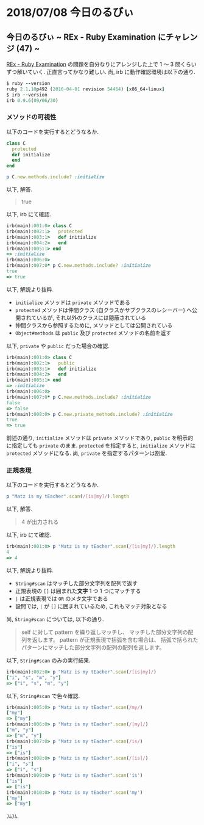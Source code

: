 # 2018/07/08 今日のるびぃ

## 今日のるびぃ ~ REx - Ruby Examination にチャレンジ (47) ~

[REx - Ruby Examination](https://rex.libertyfish.co.jp/) の問題を自分なりにアレンジした上で 1 〜 3 問くらいずつ解いていく. 正直言ってかなり難しい. 尚, irb に動作確認環境は以下の通り.

```ruby
$ ruby --version
ruby 2.1.10p492 (2016-04-01 revision 54464) [x86_64-linux]
$ irb --version
irb 0.9.6(09/06/30)
```

### メソッドの可視性

以下のコードを実行するとどうなるか.

```ruby
class C
  protected
  def initialize
  end
end

p C.new.methods.include? :initialize
```

以下, 解答.

> true

以下, irb にて確認.

```ruby
irb(main):001:0> class C
irb(main):002:1>   protected
irb(main):003:1>   def initialize
irb(main):004:2>   end
irb(main):005:1> end
=> :initialize
irb(main):006:0> 
irb(main):007:0* p C.new.methods.include? :initialize
true
=> true
```

以下, 解説より抜粋.

* `initialize` メソッドは `private` メソッドである
* `protected` メソッドは仲間クラス (自クラスかサブクラスのレシーバー) へ公開されているが, それ以外のクラスには隠蔽されている
* 仲間クラスから参照するために, メソッドとしては公開されている
* `Object#methods` は `public` 及び `protected` メソッドの名前を返す

以下, `private` や `public` だった場合の確認.

```ruby
irb(main):001:0> class C
irb(main):002:1>   public
irb(main):003:1>   def initialize
irb(main):004:2>   end
irb(main):005:1> end
=> :initialize
irb(main):006:0> 
irb(main):007:0* p C.new.methods.include? :initialize
false
=> false
irb(main):008:0> p C.new.private_methods.include? :initialize
true
=> true
```

前述の通り, `initialize` メソッドは `private` メソッドであり, `public` を明示的に指定しても `private` のまま. `protected` を指定すると, `initialize` メソッドは `protected` メソッドになる. 尚, `private` を指定するパターンは割愛.

### 正規表現

以下のコードを実行するとどうなるか.

```ruby
p "Matz is my tEacher".scan(/[is|my]/).length
```

以下, 解答.

> 4 が出力される

以下, irb にて確認.

```ruby
irb(main):001:0> p "Matz is my tEacher".scan(/[is|my]/).length
4
=> 4
```

以下, 解説より抜粋.

* `String#scan` はマッチした部分文字列を配列で返す
* 正規表現の `[]` は囲まれた**文字** 1 つ 1 つにマッチする
* `|` は正規表現では `OR` のメタ文字である
* 設問では, `|` が `[]` に囲まれているため, これもマッチ対象となる

尚, `String#scan` については, 以下の通り.

> self に対して pattern を繰り返しマッチし、 マッチした部分文字列の配列を返します。
> pattern が正規表現で括弧を含む場合は、 括弧で括られたパターンにマッチした部分文字列の配列の配列を返します。

以下, `String#scan` のみの実行結果.

```ruby
irb(main):002:0> p "Matz is my tEacher".scan(/[is|my]/)
["i", "s", "m", "y"]
=> ["i", "s", "m", "y"]
```

以下, `String#scan` で色々確認.

```ruby
irb(main):005:0> p "Matz is my tEacher".scan(/my/)
["my"]
=> ["my"]
irb(main):006:0> p "Matz is my tEacher".scan(/[my]/)
["m", "y"]
=> ["m", "y"]
irb(main):007:0> p "Matz is my tEacher".scan(/is/)
["is"]
=> ["is"]
irb(main):008:0> p "Matz is my tEacher".scan(/[is]/)
["i", "s"]
=> ["i", "s"]
irb(main):009:0> p "Matz is my tEacher".scan('is')
["is"]
=> ["is"]
irb(main):010:0> p "Matz is my tEacher".scan('my')
["my"]
=> ["my"]
```

ﾌﾑﾌﾑ.
